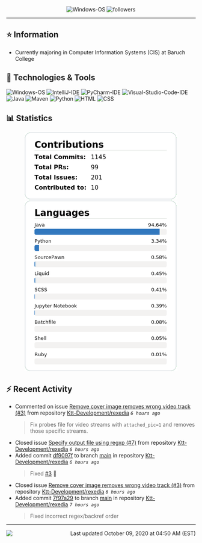 <div align="center">
    <img 
        src="https://img.shields.io/badge/OS-Windows-informational?style=for-the-badge&color=3278be"
        alt="Windows-OS">
    <img 
        src="https://img.shields.io/github/followers/katsute?color=3278be&style=for-the-badge"
        alt="followers">
</div>

<hr>

## ⭐ Information

 - Currently majoring in Computer Information Systems (CIS) at Baruch College

## 🔧 Technologies & Tools

<img 
    src="https://img.shields.io/badge/OS-Windows-informational?style=flat-square&color=3278be"
    alt="Windows-OS">
<img 
    src="https://img.shields.io/badge/Editor-IntelliJ_IDEA-informational?style=flat-square&logo=intellij-idea&logoColor=white&color=3278be"
    alt="IntelliJ-IDE">
<img 
    src="https://img.shields.io/badge/Editor-PyCharm-informational?style=flat-square&logo=pycharm&logoColor=white&color=3278be"
    alt="PyCharm-IDE">
<img 
    src="https://img.shields.io/badge/Editor-Visual_Studio_Code-informational?style=flat-square&logo=Visual-Studio-Code&logoColor=white&color=3278be"
    alt="Visual-Studio-Code-IDE">
<img 
    src="https://img.shields.io/badge/Code-Java-informational?style=flat-square&logo=java&logoColor=white&color=3278be"
    alt="Java">
<img 
    src="https://img.shields.io/badge/Tools-Maven-informational?style=flat-square&logo=apache-maven&logoColor=white&color=3278be"
    alt="Maven">
<img 
    src="https://img.shields.io/badge/Code-Python-informational?style=flat-square&logo=python&logoColor=white&color=3278be"
    alt="Python">
<img 
    src="https://img.shields.io/badge/Code-HTML-informational?style=flat-square&logo=html5&logoColor=white&color=3278be"
    alt="HTML">
<img 
    src="https://img.shields.io/badge/Code-CSS-informational?style=flat-square&logo=css-wizardry&logoColor=white&color=3278be"
    alt="CSS">

## 📊 Statistics
<div align="center">
    <a href="https://github.com/Katsute/">
        <img src="https://github.com/Katsute/Katsute/blob/main/contributions.png">
    </a>
    <a href="https://github.com/Katsute/">
        <img src="https://github.com/Katsute/Katsute/blob/main/languages.png">
    </a>
</div>

## ⚡ Recent Activity

 - Commented on issue [Remove cover image removes wrong video track (#3)](https://github.com/Ktt-Development/rexedia/issues/3#issuecomment-705932129) from repository [Ktt-Development/rexedia](https://github.com/Ktt-Development/rexedia)  *`6 hours ago`*
   > Fix probes file for video streams with `attached_pic=1` and removes those specific streams.
 - Closed issue [Specify output file using regxp (#7)](https://github.com/Ktt-Development/rexedia/issues/7) from repository [Ktt-Development/rexedia](https://github.com/Ktt-Development/rexedia)  *`6 hours ago`*
 - Added commit [df9097f](https://github.com/Ktt-Development/rexedia/commit/df9097ff2b71f498f557c277ab5cc03d81e137aa) to branch [main](https://github.com/Ktt-Development/rexedia/tree/main) in repository [Ktt-Development/rexedia](https://github.com/Ktt-Development/rexedia)  *`6 hours ago`*
   > Fixed [#3](https://github.com/Ktt-Development/rexedia/issues/3) 🎉
 - Closed issue [Remove cover image removes wrong video track (#3)](https://github.com/Ktt-Development/rexedia/issues/3) from repository [Ktt-Development/rexedia](https://github.com/Ktt-Development/rexedia)  *`6 hours ago`*
 - Added commit [7f97a29](https://github.com/Ktt-Development/rexedia/commit/7f97a29d7dda28326ab359aa002132d3ad19ee04) to branch [main](https://github.com/Ktt-Development/rexedia/tree/main) in repository [Ktt-Development/rexedia](https://github.com/Ktt-Development/rexedia)  *`7 hours ago`*
   > Fixed incorrect regex/backref order

---
<img align="left" src="https://github.com/Katsute/Katsute/workflows/Update%20README.md/badge.svg"><p align="right">Last updated October 09, 2020 at 04:50 AM (EST)</p>
